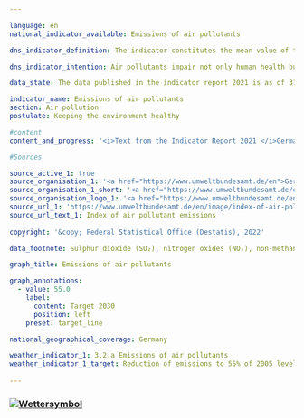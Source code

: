 ```yaml
---

language: en    
national_indicator_available: Emissions of air pollutants    

dns_indicator_definition: The indicator constitutes the mean value of the indices of national emissions of the five air pollutants sulphur dioxide (SO₂), nitrogen oxides (NOₓ), ammonia (NH₃), non-methane volatile organic compounds (NMVOCs) and particulate matter (PM₂.₅).    

dns_indicator_intention: Air pollutants impair not only human health but also ecosystems and biodiversity. The aim for 2030 is therefore to reduce the volume of air pollutants by 45% of their 2005 level. To make it possible to portray the development of pressure on both health and the ecosystem, German emissions of SO₂, NOₓ, NH₃, NMVOCs and PM₂.₅ have been combined into a single indicator.    

data_state: The data published in the indicator report 2021 is as of 31.12.2020. The data shown on the DNS-Online-Platform is updated regularly, so that more current data may be available online than published in the indicator report 2021.    

indicator_name: Emissions of air pollutants    
section: Air pollution    
postulate: Keeping the environment healthy    

#content     
content_and_progress: '<i>Text from the Indicator Report 2021 </i>Germany has made a commitment to the European Union to reduce emissions of air pollutants by 2030 as follows: Sulphur dioxide by 58%, nitrogen oxides by 65%, ammonia by 29%, volatile organic compounds by 28% and particulate matter by 43%. On this basis, the Federal Environment Agency calculated a non-weighted, arithmetic mean of the individual reductions in the specified air pollutants as a target. The rates of change in the individual air pollutants are offset equally against one another. Notwithstanding the separate reduction targets, this means that increasing emissions of individual pollutants covered by this indicator may be offset by higher reductions in the emissions of other pollutants.<br>The data are computed annually by the Federal Environment Agency from various sources. They serve as a basis for the reporting obligation under the Geneva Convention on Long-Range Transboundary Air Pollution (CLRTAP) and the National Emission Ceilings (NEC) Directive. The data undergo further analysis as part of the environmental economic accounting performed by the Federal Statistical Office. The emissions, for instance, are broken down by origin into various branches of economic activity and private households.<br>Overall emissions of air pollutants fell by 24.7% from 2005 to 2018. The indicator has thus moved in the desired direction, and the target for 2030 will be achieved if the trend is maintained. Emissions of individual pollutants changed to varying degrees, however, in the period from 2005 to 2018.<br>Emissions of non-methane volatile organic compounds (NMVOC)s, which are primarily due to the industrial use of solvents, were reduced by a significant 24.6% during that period. This means that the targeted reduction of 28% by 2030 is achievable.<br>Emissions of particulate matter (PM₂.₅) fell by 31.5% in the aforesaid period. If the annual average trend were maintained, the set reduction target would be achieved for these emissions too. The largest source of particulate emissions in 2018 was industry, which accounted for 29.3% of the total. Households and small-scale consumers discharged 24.1%, chiefly from heating systems. Transport accounted for 25.5% of particulate emissions, which was 10.6 percentage points down on 2005.<br>Emissions of nitrogen oxides (NOₓx) fell by 27.0% from 2005 to 2018 and so are heading in the desired direction. The average reduction of the past few years, however, would not suffice to meet the target. The majority of nitrogen oxides emitted in 2018 came from transport and the energy industry.<br>Emissions of sulphur dioxide (SO₂), which are mainly discharged by the energy industry, fell by 39.5% in the reference period. This trend has moved in the right direction. The average reduction of the past few years would be sufficient to meet the target.<br>Emissions of ammonia (NH₃) declined by 0.8% from 2005 to 2018 and remain persistently high. This stagnation is mainly due to the spreading of fermentation residues from fuel crops. According to calculations by the Federal Environment Agency, 95.3% of all national ammonia emissions in 2018 originated from agricultural production, particularly livestock farming.'    

#Sources    

source_active_1: true
source_organisation_1: '<a href="https://www.umweltbundesamt.de/en">German Environment Agency</a>'
source_organisation_1_short: '<a href="https://www.umweltbundesamt.de/en">German Environment Agency</a>'
source_organisation_logo_1: '<a href="https://www.umweltbundesamt.de/en"><img src="ttps://g205sdgs.github.io/sdg-indicators/public/logosEn/uba.png" alt="German Environment Agency" title=" Click here to visit the homepage of the organizationGerman Environment Agency" style="height:60px; width:148px; border: transparent"/></a>'
source_url_1: 'https://www.umweltbundesamt.de/en/image/index-of-air-pollutant-emissions'
source_url_text_1: Index of air pollutant emissions
    
copyright: '&copy; Federal Statistical Office (Destatis), 2022'    

data_footnote: Sulphur dioxide (SO₂), nitrogen oxides (NOₓ), non-methane volatile organic compounds (NMVOCs) and particulate matter (PM₂.₅), average index of measured values.    

graph_title: Emissions of air pollutants    

graph_annotations:
  - value: 55.0
    label:
      content: Target 2030
      position: left
    preset: target_line    

national_geographical_coverage: Germany    

weather_indicator_1: 3.2.a Emissions of air pollutants
weather_indicator_1_target: Reduction of emissions to 55% of 2005 level (unweighted average of the five pollutants) by 2030
    
---
```



<div>
  <div class="my-header">
    <h3>
      <a href="https://dnsTestEnvironment.github.io/dns-indicators/en/status"><img src="https://g205sdgs.github.io/sdg-indicators/public/Wettersymbole/Sonne.png" title="Text will follow soon" alt="Wettersymbol"/>
      </a>
    </h3>
  </div>
  <div class="my-header-note">
  </div>
</div>